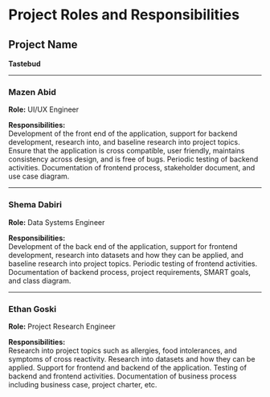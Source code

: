 # Project Roles and Responsibilities

## Project Name
**Tastebud**

---

### Mazen Abid
**Role:** UI/UX Engineer  

**Responsibilities:**  
Development of the front end of the application, support for backend development, research into, and baseline research into project topics. Ensure that the application is cross compatible, user friendly, maintains consistency across design, and is free of bugs. Periodic testing of backend activities. Documentation of frontend process, stakeholder document, and use case diagram.

---

### Shema Dabiri
**Role:** Data Systems Engineer  

**Responsibilities:**  
Development of the back end of the application, support for frontend development, research into datasets and how they can be applied, and baseline research into project topics. Periodic testing of frontend activities. Documentation of backend process, project requirements, SMART goals, and class diagram.

---

### Ethan Goski
**Role:** Project Research Engineer  

**Responsibilities:**  
Research into project topics such as allergies, food intolerances, and symptoms of cross reactivity. Research into datasets and how they can be applied. Support for frontend and backend of the application. Testing of backend and frontend activities. Documentation of business process including business case, project charter, etc.
